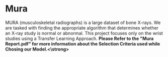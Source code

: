 # Mura
MURA (musculoskeletal radiographs) is a large dataset of bone X-rays.
We are tasked with finding the appropriate algorithm that determines whether an X-ray study is normal or abnormal.
This project focuses only on the wrist studies using a Transfer Learning Approach.
<strong> Please Refer to the "Mura Report.pdf" for more information about the Selection Criteria used while Chosing our Model.<\strong> 
